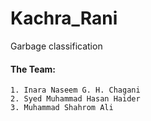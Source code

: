 # Kachra_Rani
Garbage classification

#### The Team:
    1. Inara Naseem G. H. Chagani 
    2. Syed Muhammad Hasan Haider  
    3. Muhammad Shahrom Ali
